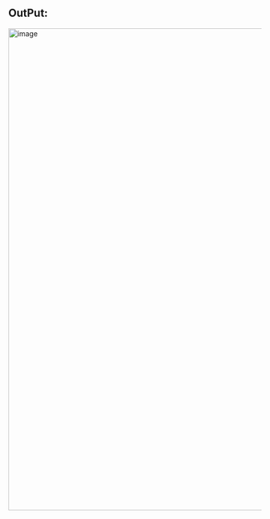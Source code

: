 ## OutPut:

<img width="960" alt="image" src="https://github.com/VSaiKiran93/SnakeGame/assets/82889124/aca8861a-e0d1-4a2f-824f-508ab08d66f5">


